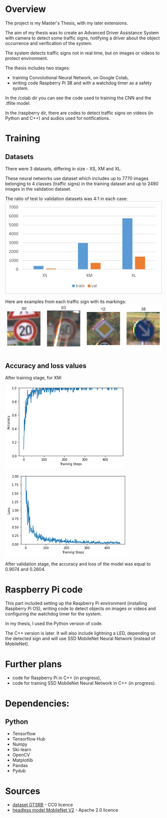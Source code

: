 # Overview
The project is my Master's Thesis, with my later extensions.

The aim of my thesis was to create an Advanced Driver Assistance System with camera to detect some traffic 
signs, notifying a driver about the object occurrence and verification of the system.

The system detects traffic signs not in real time, but on images or videos to protect environment.

The thesis includes two stages:
* training Convolutional Neural Network, on Google Colab,
* writing code Raspberry Pi 3B and with a watchdog timer as a safety system.

In the /colab dir you can see the code used to training the CNN and the .tflite model. 

In the /raspberry dir, there are codes to detect traffic signs on videos (in Python and C++) and audios used 
for notifications.

# Training
## Datasets
There were 3 datasets, differing in size - XS, XM and XL. 

These neural networks use dataset which includes up to 7770 images belonging to 4 classes (traffic signs) in the training 
dataset and up to 2490 images in the validation dataset.

The ratio of test to validation datasets was 4:1 in each case:
![Datasets used to train and validation of neural networks](/media/datasets.png)

Here are examples from each traffic sign with its markings:
![Examples for each traffic sign](/media/traffic_signs.png)

## Accuracy and loss values
After training stage, for XM:

![Accuracy](/media/xm_accuracy.png)

![Loss](/media/xm_loss.png)

After validation stage, the accuracy and loss of the model was equal to 0.9074 and 0.2604.

# Raspberry Pi code

This part included setting up the Raspberry Pi environment (installing Raspberry Pi OS), writing code to detect objects 
on images or videos and configuring the watchdog timer for the system.

In my thesis, I used the Python version of code.

The C++ version is later. It will also include lightning a LED, depending on the detected sign and will use SSD 
MobileNet Neural Network (instead of MobileNet).



# Further plans

* code for Raspberry Pi in C++ (in progress),
* code for training SSD MobileNet Neural Network in C++ (in progress).

# Dependencies:

## Python
* Tensorflow
* Tensorflow Hub
* Numpy
* Ski-learn
* OpenCV
* Matplotlib
* Pandas
* Pydub

# Sources
* [dataset GTSRB](https://www.kaggle.com/datasets/meowmeowmeowmeowmeow/gtsrb-german-traffic-sign) - CC0 licence
* [headless model MobileNet V2](https://tfhub.dev/google/imagenet/mobilenet_v2_100_224/feature_vector/4) - Apache 2.0 
licence
